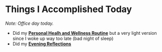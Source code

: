 # Things I Accomplished Today

_Note: Office day today._

- Did my **[Personal Healh and Wellness Routine](../../routines/2024/personal-health-and-wellness-routine/personal-health-and-wellness-routine-2024-week-14)** but a very light version since I woke up way too late (bad night of sleep)
- Did my **[Evening Reflections](../../routines/evening-reflections.md)**
